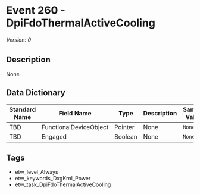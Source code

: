 # Event 260 - DpiFdoThermalActiveCooling
###### Version: 0

## Description
None

## Data Dictionary
|Standard Name|Field Name|Type|Description|Sample Value|
|---|---|---|---|---|
|TBD|FunctionalDeviceObject|Pointer|None|`None`|
|TBD|Engaged|Boolean|None|`None`|

## Tags
* etw_level_Always
* etw_keywords_DxgKrnl_Power
* etw_task_DpiFdoThermalActiveCooling